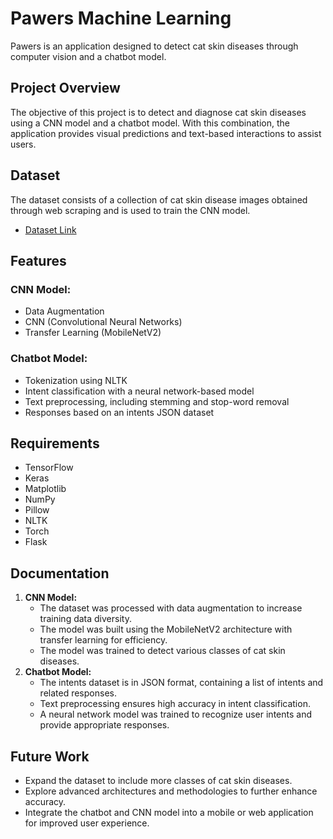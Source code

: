 # Pawers Machine Learning

Pawers is an application designed to detect cat skin diseases through computer vision and a chatbot model.

## Project Overview

The objective of this project is to detect and diagnose cat skin diseases using a CNN model and a chatbot model. With this combination, the application provides visual predictions and text-based interactions to assist users.

## Dataset

The dataset consists of a collection of cat skin disease images obtained through web scraping and is used to train the CNN model.

- [Dataset Link](https://drive.google.com/drive/folders/1cEPHoN7FJ-5H1LAwhcKVveqzQxv1hIJE?usp=sharing)

## Features

### CNN Model:

- Data Augmentation
- CNN (Convolutional Neural Networks)
- Transfer Learning (MobileNetV2)

### Chatbot Model:

- Tokenization using NLTK
- Intent classification with a neural network-based model
- Text preprocessing, including stemming and stop-word removal
- Responses based on an intents JSON dataset

## Requirements

- TensorFlow
- Keras
- Matplotlib
- NumPy
- Pillow
- NLTK
- Torch
- Flask

## Documentation

1. **CNN Model:**
   - The dataset was processed with data augmentation to increase training data diversity.
   - The model was built using the MobileNetV2 architecture with transfer learning for efficiency.
   - The model was trained to detect various classes of cat skin diseases.
2. **Chatbot Model:**
   - The intents dataset is in JSON format, containing a list of intents and related responses.
   - Text preprocessing ensures high accuracy in intent classification.
   - A neural network model was trained to recognize user intents and provide appropriate responses.

## Future Work

- Expand the dataset to include more classes of cat skin diseases.
- Explore advanced architectures and methodologies to further enhance accuracy.
- Integrate the chatbot and CNN model into a mobile or web application for improved user experience.

